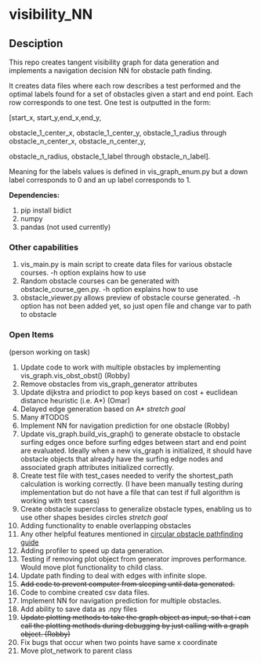 # visibility_NN

## Desciption
This repo creates tangent visibility graph for data generation and implements a navigation decision NN for obstacle path finding.

It creates data files where each row describes a test performed and the optimal labels found for a set of obstacles given a start and end point.  Each row corresponds to one test.  One test is outputted in the form: 

[start_x, start_y,end_x,end_y,

obstacle_1_center_x, obstacle_1_center_y, obstacle_1_radius through obstacle_n_center_x, obstacle_n_center_y, 

obstacle_n_radius, obstacle_1_label through obstacle_n_label].

Meaning for the labels values is defined in vis_graph_enum.py but a down label corresponds to 0 and an up label corresponds to 1. 

**Dependencies:**
1. pip install bidict
2. numpy
3. pandas (not used currently)

### Other capabilities
1. vis_main.py is main script to create data files for various obstacle courses.  -h option explains how to use
2. Random obstacle courses can be generated with obstacle_course_gen.py. -h option explains how to use
3. obstacle_viewer.py allows preview of obstacle course generated.  -h option has not been added yet, so just open file and change var to path to obstacle

### Open Items

(person working on task)
1. Update code to work with multiple obstacles by implementing vis_graph.vis_obst_obst() (Robby)
2. Remove obstacles from vis_graph_generator attributes
3. Update dijkstra and priodict to pop keys based on cost + euclidean distance heuristic (i.e. A*) (Omar)
4. Delayed edge generation based on A* _stretch goal_
5. Many #TODOS
6. Implement NN for navigation prediction for one obstacle (Robby)
7. Update vis_graph.build_vis_graph() to generate obstacle to obstacle surfing edges once before surfing edges between start and end point are evaluated.  Ideally when a new vis_graph is initialized, it should have obstacle objects that already have the surfing edge nodes and associated graph attributes initialized correctly.
8. Create test file with test_cases needed to verify the shortest_path calculation is working correctly. (I have been manually testing during implementation but do not have a file that can test if full algorithm is working with test cases)
9. Create obstacle superclass to generalize obstacle types, enabling us to use other shapes besides circles _stretch goal_
10. Adding functionality to enable overlapping obstacles
11. Any other helpful features mentioned in [circular obstacle pathfinding guide](https://redblobgames.github.io/circular-obstacle-pathfinding/)
12. Adding profiler to speed up data generation.
13. Testing if removing plot object from generator improves performance. Would move plot functionality to child class.
14. Update path finding to deal with edges with infinite slope.
15. ~~Add code to prevent computer from sleeping until data generated.~~
16. Code to combine created csv data files.
17. Implement NN for navigation prediction for multiple obstacles.
18. Add ability to save data as .npy files
19. ~~Update plotting methods to take the graph object as input, so that i can call the plotting methods during debugging by just calling with a graph object. (Robby)~~
20. Fix bugs that occur when two points have same x coordinate
21. Move plot_network to parent class
